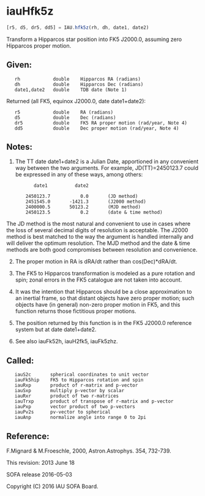 # iauHfk5z

```js
[r5, d5, dr5, dd5] = IAU.hfk5z(rh, dh, date1, date2)
```

Transform a Hipparcos star position into FK5 J2000.0, assuming
zero Hipparcos proper motion.

## Given:
```
   rh            double    Hipparcos RA (radians)
   dh            double    Hipparcos Dec (radians)
   date1,date2   double    TDB date (Note 1)
```

Returned (all FK5, equinox J2000.0, date date1+date2):
```
   r5            double    RA (radians)
   d5            double    Dec (radians)
   dr5           double    FK5 RA proper motion (rad/year, Note 4)
   dd5           double    Dec proper motion (rad/year, Note 4)
```

## Notes:

1) The TT date date1+date2 is a Julian Date, apportioned in any
   convenient way between the two arguments.  For example,
   JD(TT)=2450123.7 could be expressed in any of these ways,
   among others:

```
          date1          date2

       2450123.7           0.0       (JD method)
       2451545.0       -1421.3       (J2000 method)
       2400000.5       50123.2       (MJD method)
       2450123.5           0.2       (date & time method)
```

   The JD method is the most natural and convenient to use in
   cases where the loss of several decimal digits of resolution
   is acceptable.  The J2000 method is best matched to the way
   the argument is handled internally and will deliver the
   optimum resolution.  The MJD method and the date & time methods
   are both good compromises between resolution and convenience.

2) The proper motion in RA is dRA/dt rather than cos(Dec)*dRA/dt.

3) The FK5 to Hipparcos transformation is modeled as a pure rotation
   and spin;  zonal errors in the FK5 catalogue are not taken into
   account.

4) It was the intention that Hipparcos should be a close
   approximation to an inertial frame, so that distant objects have
   zero proper motion;  such objects have (in general) non-zero
   proper motion in FK5, and this function returns those fictitious
   proper motions.

5) The position returned by this function is in the FK5 J2000.0
   reference system but at date date1+date2.

6) See also iauFk52h, iauH2fk5, iauFk5zhz.

## Called:
```
   iauS2c       spherical coordinates to unit vector
   iauFk5hip    FK5 to Hipparcos rotation and spin
   iauRxp       product of r-matrix and p-vector
   iauSxp       multiply p-vector by scalar
   iauRxr       product of two r-matrices
   iauTrxp      product of transpose of r-matrix and p-vector
   iauPxp       vector product of two p-vectors
   iauPv2s      pv-vector to spherical
   iauAnp       normalize angle into range 0 to 2pi
```

## Reference:

   F.Mignard & M.Froeschle, 2000, Astron.Astrophys. 354, 732-739.

This revision:  2013 June 18

SOFA release 2016-05-03

Copyright (C) 2016 IAU SOFA Board.
